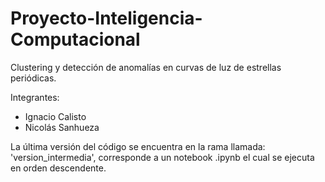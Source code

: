 # Proyecto-Inteligencia-Computacional

Clustering y detección de anomalías en curvas de luz de estrellas periódicas.

 Integrantes:
 - Ignacio Calisto
 - Nicolás Sanhueza

La última versión del código se encuentra en la rama llamada: 'version_intermedia', corresponde a un notebook .ipynb el cual se ejecuta en orden descendente.
